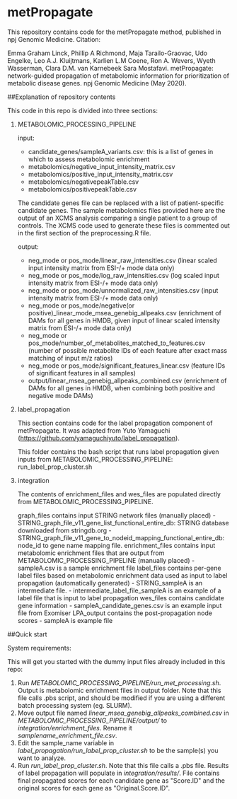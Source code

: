 # metPropagate

This repository contains code for the metPropagate method, published in npj Genomic Medicine. Citation: 

Emma Graham Linck, Phillip A Richmond, Maja Tarailo-Graovac, Udo Engelke, Leo A.J. Kluijtmans, Karlien L.M Coene, Ron A. Wevers, Wyeth Wasserman, Clara D.M. van Karnebeek Sara Mostafavi. metPropagate: network-guided propagation of metabolomic information for prioritization of metabolic disease genes. npj Genomic Medicine (May 2020).

##Explanation of repository contents

This code in this repo is divided into three sections: 

1. METABOLOMIC_PROCESSING_PIPELINE

    input: 
    - candidate_genes/sampleA_variants.csv: this is a list of genes in which to assess metabolomic enrichment
    - metabolomics/negative_input_intensity_matrix.csv
    - metabolomics/positive_input_intensity_matrix.csv
    - metabolomics/negativepeakTable.csv
    - metabolomics/positivepeakTable.csv
    
    The candidate genes file can be replaced with a list of patient-specific candidate genes. 
    The sample metabolomics files provided here are the output of an XCMS analysis comparing a single patient to a group of controls. The XCMS code used to generate these files is commented out in the first section of the preprocessing.R file. 

    output:
    - neg_mode or pos_mode/linear_raw_intensities.csv (linear scaled input intensity matrix from ESI-/+ mode data only)
    - neg_mode or pos_mode/log_raw_intensities.csv (log scaled input intensity matrix from ESI-/+ mode data only)
    - neg_mode or pos_mode/unnormalized_raw_intensities.csv (input intensity matrix from ESI-/+ mode data only)
    - neg_mode or pos_mode/negative(or positive)_linear_mode_msea_genebig_allpeaks.csv (enrichment of DAMs for all genes in HMDB, given input of linear scaled intensity matrix from ESI-/+ mode data only)
    - neg_mode or pos_mode/number_of_metabolites_matched_to_features.csv (number of possible metabolite IDs of each feature after exact mass matching of input m/z ratios)
    - neg_mode or pos_mode/significant_features_linear.csv (feature IDs of significant features in all samples)
    - output/linear_msea_genebig_allpeaks_combined.csv (enrichment of DAMs for all genes in HMDB, when combining both positive and negative mode DAMs)

2. label_propagation

    This section contains code for the label propagation component of metPropagate. It was adapted from Yuto Yamaguchi (https://github.com/yamaguchiyuto/label_propagation). 
    
    This folder contains the bash script that runs label propagation given inputs from METABOLOMIC_PROCESSING_PIPELINE: run_label_prop_cluster.sh
    
3. integration

    The contents of enrichment_files and wes_files are populated directly from METABOLOMIC_PROCESSING_PIPELINE. 
    
    graph_files contains input STRING network files (manually placed)
        - STRING_graph_file_v11_gene_list_functional_entire_db: STRING database downloaded from stringdb.org
        - STRING_graph_file_v11_gene_to_nodeid_mapping_functional_entire_db: node_id to gene name mapping file. 
    enrichment_files contains input metabolomic enrichment files that are output from METABOLOMIC_PROCESSING_PIPELINE (manually placed)
        - sampleA.csv is a sample enrichment file
    label_files contains per-gene label files based on metabolomic enrichment data used as input to label propagation (automatically generated)
        - STRING_sampleA is an intermediate file. 
        - intermediate_label_file_sampleA is an example of a label file that is input to label propagation 
    wes_files contains candidate gene information
        - sampleA_candidate_genes.csv is an example input file from Exomiser
    LPA_output contains the post-propagation node scores
        - sampleA is example file
        
        
##Quick start
 
 System requirements:
 
 This will get you started with the dummy input files already included in this repo: 
  1. Run *METABOLOMIC_PROCESSING_PIPELINE/run_met_processing.sh*. Output is metabolomic enrichment files in output folder. Note that this file calls .pbs script, and should be modified if you are using a different batch processing system (eg. SLURM).
  2. Move output file named *linear_msea_genebig_allpeaks_combined.csv* in *METABOLOMIC_PROCESSING_PIPELINE/output/* to *integration/enrichment_files*. Rename it *samplename_enrichment_file.csv*. 
  3. Edit the sample_name variable in *label_propagation/run_label_prop_cluster.sh* to be the sample(s) you want to analyze. 
  4. Run *run_label_prop_cluster.sh*. Note that this file calls a .pbs file. Results of label propagation will populate in *integration/results/*. File contains final propagated scores for each candidate gene as "Score.ID" and the original scores for each gene as "Original.Score.ID". 
    
